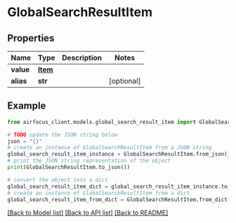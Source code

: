 # GlobalSearchResultItem


## Properties

Name | Type | Description | Notes
------------ | ------------- | ------------- | -------------
**value** | [**Item**](Item.md) |  | 
**alias** | **str** |  | [optional] 

## Example

```python
from airfocus_client.models.global_search_result_item import GlobalSearchResultItem

# TODO update the JSON string below
json = "{}"
# create an instance of GlobalSearchResultItem from a JSON string
global_search_result_item_instance = GlobalSearchResultItem.from_json(json)
# print the JSON string representation of the object
print(GlobalSearchResultItem.to_json())

# convert the object into a dict
global_search_result_item_dict = global_search_result_item_instance.to_dict()
# create an instance of GlobalSearchResultItem from a dict
global_search_result_item_from_dict = GlobalSearchResultItem.from_dict(global_search_result_item_dict)
```
[[Back to Model list]](../README.md#documentation-for-models) [[Back to API list]](../README.md#documentation-for-api-endpoints) [[Back to README]](../README.md)


